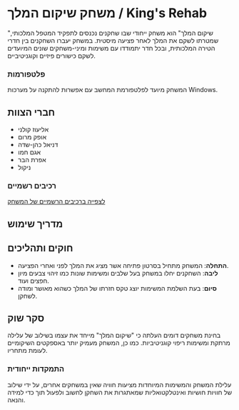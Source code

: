 # משחק שיקום המלך / King's Rehab


"שיקום המלך" הוא משחק ייחודי שבו שחקנים נכנסים לתפקיד המטפל המלכותי, שמטרתו לשקם את המלך לאחר פציעה מיסטית. במשחק יעברו השחקנים בין חדרי הטירה המלכותית, ובכל חדר יתמודדו עם משימות ומיני-משחקים שונים המיועדים לשקם כישורים פיזיים וקוגניטיביים.

### פלטפורמות
המשחק מיועד לפלטפורמת המחשב עם אפשרות להתקנה על מערכות Windows.
## חברי הצוות
- אליעוז קולני
- אופק מרום
- דניאל כהן-שדה
- אגם חמו
- אפרת הבר
- ניקול

### רכיבים רשמיים
[לצפייה ברכיבים הרשמיים של המשחק](https://github.com/RehabGaming/King-s-Rehab-Game/blob/main/formal-elements.md)

## מדריך שימוש


## חוקים ותהליכים
- **התחלה**: המשחק מתחיל בסרטון פתיחה אשר מציג את המלך לפני ואחרי הפציעה.
- **ליבה**: השחקנים יחלו במשחק בעל שלבים ומשימות שונות כמו זיהוי צבעים מיון חפצים ועוד.
- **סיום**: בעת השלמת המשימות יוצג טקס חזרתו של המלך כשהוא מאושר ומודה לשחקן.


## סקר שוק
בחינת משחקים דומים העלתה כי "שיקום המלך" מייחד את עצמו בשילוב של עלילה מרתקת ומשימות ריפוי קוגניטיביות. כמו כן, המשחק מעמיק יותר באספקטים השיקומיים לעומת מתחריו.

### התמקדות ייחודית
עלילת המשחק והמשימות המיוחדות מציעות חוויה שאין במשחקים אחרים, על ידי שילוב של חוויות חושיות ואינטלקטואליות שמאתגרות את השחקן לחשוב ולפעול תוך כדי למידה והנאה.

